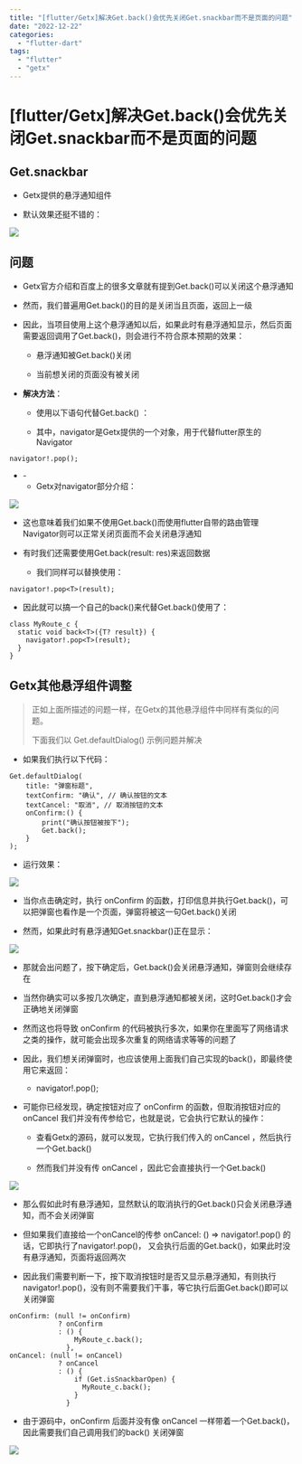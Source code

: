 ```yaml
---
title: "[flutter/Getx]解决Get.back()会优先关闭Get.snackbar而不是页面的问题"
date: "2022-12-22"
categories: 
  - "flutter-dart"
tags: 
  - "flutter"
  - "getx"
---
```

# [flutter/Getx]解决Get.back()会优先关闭Get.snackbar而不是页面的问题

## Get.snackbar

- Getx提供的悬浮通知组件

- 默认效果还挺不错的：

![](images/image-9.png)

## 问题

- Getx官方介绍和百度上的很多文章就有提到Get.back()可以关闭这个悬浮通知

- 然而，我们普遍用Get.back()的目的是关闭当且页面，返回上一级

- 因此，当项目使用上这个悬浮通知以后，如果此时有悬浮通知显示，然后页面需要返回调用了Get.back()，则会进行不符合原本预期的效果：
    - 悬浮通知被Get.back()关闭
    
    - 当前想关闭的页面没有被关闭

- **解决方法**：
    - 使用以下语句代替Get.back() ：
    
    - 其中，navigator是Getx提供的一个对象，用于代替flutter原生的Navigator

```
navigator!.pop();
```

- \-
    - Getx对navigator部分介绍：

![](images/image-10-1024x509.png)

- 这也意味着我们如果不使用Get.back()而使用flutter自带的路由管理Navigator则可以正常关闭页面而不会关闭悬浮通知

- 有时我们还需要使用Get.back<T>(result: res)来返回数据
    - 我们同样可以替换使用：

```
navigator!.pop<T>(result);
```

- 因此就可以搞一个自己的back()来代替Get.back()使用了：

```
class MyRoute_c {
  static void back<T>({T? result}) {
    navigator!.pop<T>(result);
  }
}
```

## Getx其他悬浮组件调整

> 正如上面所描述的问题一样，在Getx的其他悬浮组件中同样有类似的问题。
> 
> 下面我们以 Get.defaultDialog() 示例问题并解决

- 如果我们执行以下代码：

```
Get.defaultDialog(
    title: "弹窗标题",
    textConfirm: "确认", // 确认按钮的文本
    textCancel: "取消", // 取消按钮的文本
    onConfirm:() {
        print("确认按钮被按下");
        Get.back();
    }
);
```

- 运行效果：

![](images/image-11.png)

- 当你点击确定时，执行 onConfirm 的函数，打印信息并执行Get.back()，可以把弹窗也看作是一个页面，弹窗将被这一句Get.back()关闭

- 然而，如果此时有悬浮通知Get.snackbar()正在显示：

![](images/image-12.png)

- 那就会出问题了，按下确定后，Get.back()会关闭悬浮通知，弹窗则会继续存在

- 当然你确实可以多按几次确定，直到悬浮通知都被关闭，这时Get.back()才会正确地关闭弹窗

- 然而这也将导致 onConfirm 的代码被执行多次，如果你在里面写了网络请求之类的操作，就可能会出现多次重复的网络请求等等的问题了

- 因此，我们想关闭弹窗时，也应该使用上面我们自己实现的back()，即最终使用它来返回：
    - navigator!.pop();

- 可能你已经发现，确定按钮对应了 onConfirm 的函数，但取消按钮对应的 onCancel 我们并没有传参给它，也就是说，它会执行它默认的操作：
    - 查看Getx的源码，就可以发现，它执行我们传入的 onCancel ，然后执行一个Get.back()
    
    - 然而我们并没有传 onCancel ，因此它会直接执行一个Get.back()

![](images/image-13.png)

- 那么假如此时有悬浮通知，显然默认的取消执行的Get.back()只会关闭悬浮通知，而不会关闭弹窗

- 但如果我们直接给一个onCancel的传参 onCancel: () => navigator!.pop() 的话，它即执行了navigator!.pop()， 又会执行后面的Get.back()，如果此时没有悬浮通知，页面将返回两次

- 因此我们需要判断一下，按下取消按钮时是否又显示悬浮通知，有则执行navigator!.pop()，没有则不需要我们干事，等它执行后面Get.back()即可以关闭弹窗

```
onConfirm: (null != onConfirm)
            ? onConfirm
            : () {
                MyRoute_c.back();
              },
onCancel: (null != onCancel)
            ? onCancel
            : () {
                if (Get.isSnackbarOpen) {
                  MyRoute_c.back();
                }
              }
```

- 由于源码中，onConfirm 后面并没有像 onCancel 一样带着一个Get.back()，因此需要我们自己调用我们的back() 关闭弹窗

![](images/image-14.png)
